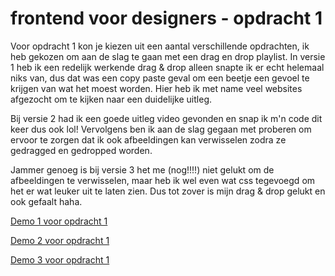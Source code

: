 # frontend voor designers - opdracht 1

Voor opdracht 1 kon je kiezen uit een aantal verschillende opdrachten, ik heb gekozen om aan de slag te gaan met een drag en drop playlist. In versie 1 heb ik een redelijk werkende drag & drop alleen snapte ik er echt helemaal niks van, dus dat was een copy paste geval om een beetje een gevoel te krijgen van wat het moest worden. Hier heb ik met name veel websites afgezocht om te kijken naar een duidelijke uitleg. 

Bij versie 2 had ik een goede uitleg video gevonden en snap ik m'n code dit keer dus ook lol! Vervolgens ben ik aan de slag gegaan met proberen om ervoor te zorgen dat ik ook afbeeldingen kan verwisselen zodra ze gedragged en gedropped worden. 

Jammer genoeg is bij versie 3 het me (nog!!!!) niet gelukt om de afbeeldingen te verwisselen, maar heb ik wel even wat css tegevoegd om het er wat leuker uit te laten zien. Dus tot zover is mijn drag & drop gelukt en ook gefaalt haha. 


[Demo 1 voor opdracht 1](https://rohmygod.github.io/frontendvoordesigners/opdracht1/v1/)

[Demo 2 voor opdracht 1](https://rohmygod.github.io/frontendvoordesigners/opdracht1/v2/)

[Demo 3 voor opdracht 1](https://rohmygod.github.io/frontendvoordesigners/opdracht1/v3/)


